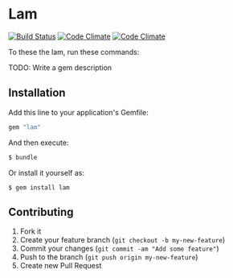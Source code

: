 # Lam

[![Build Status](https://magnum.travis-ci.com/)](https://magnum.travis-ci.com/)
[![Code Climate](https://codeclimate.com/)](https://codeclimate.com/)
[![Code Climate](https://codeclimate.com/)](https://codeclimate.com/)

To these the lam, run these commands:

TODO: Write a gem description

## Installation

Add this line to your application's Gemfile:

```sh
gem "lam"
```

And then execute:

```sh
$ bundle
```

Or install it yourself as:

```
$ gem install lam
```

## Contributing

1. Fork it
2. Create your feature branch (`git checkout -b my-new-feature`)
3. Commit your changes (`git commit -am "Add some feature"`)
4. Push to the branch (`git push origin my-new-feature`)
5. Create new Pull Request
